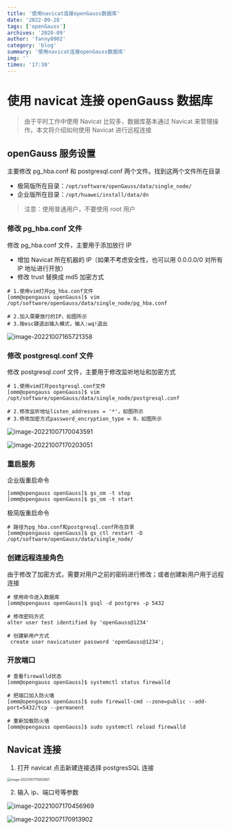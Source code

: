 ```yaml
---
title: '使用navicat连接openGauss数据库'
date: '2022-09-28'
tags: ['openGauss']
archives: '2020-09'
author: 'fanny0902'
category: 'blog'
summary: '使用navicat连接openGauss数据库'
img: ''
times: '17:30'
---
```


# 使用 navicat 连接 openGauss 数据库

> 由于平时工作中使用 Navicat 比较多，数据库基本通过 Navicat 来管理操作。本文将介绍如何使用 Navicat 进行远程连接

## openGauss 服务设置

主要修改 pg_hba.conf 和 postgresql.conf 两个文件。找到这两个文件所在目录

- 极简版所在目录：`/opt/software/openGauss/data/single_node/`
- 企业版所在目录：`/opt/huawei/install/data/dn`

> 注意：使用普通用户，不要使用 root 用户

### 修改 pg_hba.conf 文件

修改 pg_hba.conf 文件，主要用于添加放行 IP

- 增加 Navicat 所在机器的 IP（如果不考虑安全性，也可以用 0.0.0.0/0 对所有 IP 地址进行开放）
- 修改 trust 替换成 md5 加密方式

```shell
# 1.使用vim打开pg_hba.conf文件
[omm@opengauss openGauss]$ vim /opt/software/openGauss/data/single_node/pg_hba.conf

# 2.加入需要放行的IP，如图所示
# 3.按esc键退出输入模式，输入:wq!退出
```

![image-20221007165721358](figures/image-20221007165721358.png)

### 修改 postgresql.conf 文件

修改 postgresql.conf 文件，主要用于修改监听地址和加密方式

```shell
# 1.使用vim打开postgresql.conf文件
[omm@opengauss openGauss]$ vim /opt/software/openGauss/data/single_node/postgresql.conf

# 2.修改监听地址listen_addresses = '*'，如图所示
# 3.修改加密方式password_encryption_type = 0，如图所示
```

![image-20221007170043591](figures/image-20221007170043591.png)

![image-20221007170203051](figures/image-20221007170203051.png)

### 重启服务

企业版重启命令

```shell
[omm@opengauss openGauss]$ gs_om -t stop
[omm@opengauss openGauss]$ gs_om -t start
```

极简版重启命令

```shell
# 路径为pg_hba.conf和postgresql.conf所在目录
[omm@opengauss openGauss]$ gs_ctl restart -D /opt/software/openGauss/data/single_node/
```

### 创建远程连接角色

由于修改了加密方式，需要对用户之前的密码进行修改；或者创建新用户用于远程连接

```shell
# 使用命令进入数据库
[omm@opengauss openGauss]$ gsql -d postgres -p 5432

# 修改密码方式
alter user test identified by 'openGauss@1234'

# 创建新用户方式
 create user navicatuser password 'openGauss@1234';
```

### 开放端口

```shell
# 查看firewalld状态
[omm@opengauss openGauss]$ systemctl status firewalld

# 把端口加入防火墙
[omm@opengauss openGauss]$ sudo firewall-cmd --zone=public --add-port=5432/tcp --permanent

# 重新加载防火墙
[omm@opengauss openGauss]$ sudo systemctl reload firewalld
```

## Navicat 连接

1. 打开 navicat 点击新建连接选择 postgresSQL 连接

<img src="./figures/image-20221007170612801.png" alt="image-20221007170612801" style="zoom:50%;" />

2. 输入 ip、端口号等参数

![image-20221007170456969](figures/image-20221007170456969.png)

![image-20221007170913902](figures/image-20221007170913902.png)
